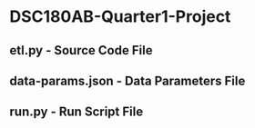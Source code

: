 # DSC180AB-Quarter1-Project

## etl.py - Source Code File

## data-params.json - Data Parameters File

## run.py - Run Script File